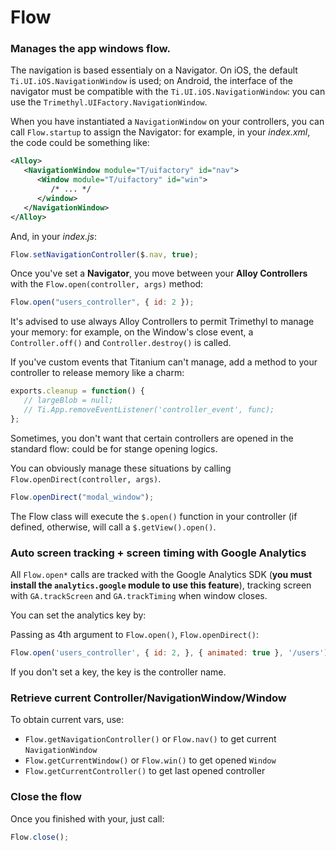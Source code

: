 # Flow

### Manages the app windows flow.

The navigation is based essentialy on a Navigator. On iOS, the default `Ti.UI.iOS.NavigationWindow` is used; on Android, the interface of the navigator must be compatible with the `Ti.UI.iOS.NavigationWindow`: you can use the `Trimethyl.UIFactory.NavigationWindow`.

When you have instantiated a `NavigationWindow` on your controllers, you can call `Flow.startup` to assign the Navigator: for example, in your *index.xml*, the code could be something like:

```xml
<Alloy>
   <NavigationWindow module="T/uifactory" id="nav">
      <Window module="T/uifactory" id="win">
         /* ... */
      </window>
   </NavigationWindow>
</Alloy>
```
And, in your *index.js*:

```javascript
Flow.setNavigationController($.nav, true);
```

Once you've set a **Navigator**, you move between your **Alloy Controllers** with the `Flow.open(controller, args)` method:

```javascript
Flow.open("users_controller", { id: 2 });
```

It's advised to use always Alloy Controllers to permit Trimethyl to manage your memory: for example, on the Window's close event, a `Controller.off()` and `Controller.destroy()` is called.

If you've custom events that Titanium can't manage, add a method to your controller to release memory like a charm:

```javascript
exports.cleanup = function() {
   // largeBlob = null;
   // Ti.App.removeEventListener('controller_event', func);
};
```

Sometimes, you don't want that certain controllers are opened in the standard flow: could be for stange opening logics. 

You can obviously manage these situations by calling `Flow.openDirect(controller, args)`.

```javascript
Flow.openDirect("modal_window");
```

The Flow class will execute the `$.open()` function in your controller (if defined, otherwise, will call a `$.getView().open()`.

### Auto screen tracking + screen timing with Google Analytics

All `Flow.open*` calls are tracked with the Google Analytics SDK (**you must install the `analytics.google` module to use this feature**), tracking screen with `GA.trackScreen` and `GA.trackTiming` when window closes.

You can set the analytics key by:

Passing as 4th argument to `Flow.open()`, `Flow.openDirect()`:

```javascript
Flow.open('users_controller', { id: 2, }, { animated: true }, '/users');
```

If you don't set a key, the key is the controller name.

### Retrieve current Controller/NavigationWindow/Window

To obtain current vars, use:

* `Flow.getNavigationController()` or `Flow.nav()` to get current `NavigationWindow`
* `Flow.getCurrentWindow()` or `Flow.win()` to get opened `Window`
* `Flow.getCurrentController()` to get last opened controller

### Close the flow

Once you finished with your, just call:

```javascript
Flow.close();
```